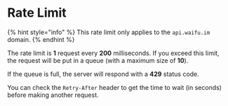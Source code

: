 # Rate Limit

{% hint style="info" %}
This rate limit only applies to the `api.waifu.im` domain.
{% endhint %}

The rate limit is **1** request every **200** milliseconds. If you exceed this limit, the request will be put in a queue (with a maximum size of **10**).

If the queue is full, the server will respond with a **429** status code.

You can check the `Retry-After` header to get the time to wait (in seconds) before making another request.
